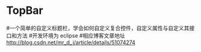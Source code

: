 # TopBar
#一个简单的自定义标题栏，学会如何自定义复合控件，自定义属性与自定义其接口和方法
#开发环境为 eclipse
#相应博客文章地址 http://blog.csdn.net/mr_d_j/article/details/51074274
